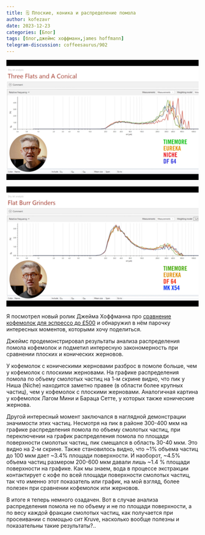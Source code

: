 ```yaml
---
title: 🗒 Плоские, коника и распределение помола
author: kofezavr
date: 2023-12-23
categories: [Блог]
tags: [блог,джеймс хоффманн,james hoffmann]
telegram-discussion: coffeesaurus/902
--- 
```

![Плоские, коника и распределение помола](/assets/img/posts/23/12/hoffmann01.jpg)

![Плоские, коника и распределение помола](/assets/img/posts/23/12/hoffmann02.jpg)

Я посмотрел новый ролик Джейма Хоффманна про [сравнение кофемолок для эспрессо до £500](https://www.youtube.com/watch?v=3VohJapkObs) и обнаружил в нём парочку интересных моментов, которыми хочу поделиться. 

Джеймс продемонстрировал результаты анализа распределения помола кофемолок и подметил интересную закономерность при сравнении плоских и конических жерновов. 

У кофемолок с коническими жерновами разброс в помоле больше, чем у кофемолок с плоскими жерновами. На графике распределения помола по объему смолотых частиц на 1-м скрине видно, что пик у Ниша (Niche) находится заметно правее (в области более крупных частиц), чем у кофемолок с плоскими жерновами. Аналогичная картина у кофемолок Лагом Мини и Бараца Сетте, у которых также конические жернова.

Другой интересный момент заключался в наглядной демонстрации значимости этих частиц. Несмотря на пик в районе 300-400 мкм на графике распределения помола по объему смолотых частиц, при переключении на график распределения помола по площади поверхности смолотых частиц, пик смещался в область 30-40 мкм. Это видно на 2-м скрине. Также становилось видно, что ~1% объема частиц до 100 мкм дает ~3.4% площади поверхности. И наоборот, ~4.5% объема частиц размером 200-600 мкм давали лишь ~1.4 % площади поверхности на графике. Как мы знаем, вода в процессе экстракции контактирует с кофе по всей площади поверхности смолотых частиц, так что именно этот показатель или график, на мой взгляд, более полезен при сравнении кофемолок или жерновов.

В итоге я теперь немного озадачен. Вот в случае анализа распределения помола не по объему и не по площади поверхности, а по весу каждой фракции смолотых частиц, как получается при просеивании с помощью сит Kruve, насколько вообще полезны и показательны такие результаты?..